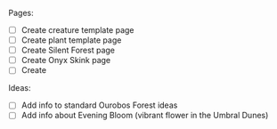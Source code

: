 Pages:
- [ ] Create creature template page
- [ ] Create plant template page
- [ ] Create Silent Forest page
- [ ] Create Onyx Skink page
- [ ] Create 

Ideas:
- [ ] Add info to standard Ourobos Forest ideas
- [ ] Add info about Evening Bloom (vibrant flower in the Umbral Dunes)